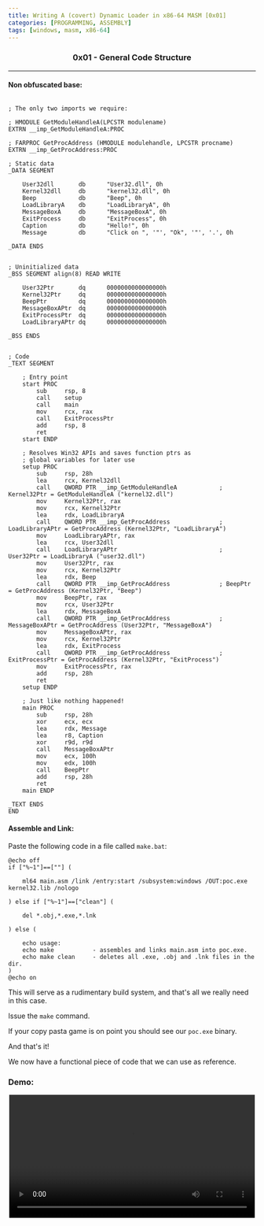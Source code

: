 ```yaml
---
title: Writing A (covert) Dynamic Loader in x86-64 MASM [0x01]
categories: [PROGRAMMING, ASSEMBLY]
tags: [windows, masm, x86-64]
---
```


<link rel="stylesheet"
      href="//cdnjs.cloudflare.com/ajax/libs/highlight.js/11.5.1/styles/vs2015.min.css">
<script src="//cdnjs.cloudflare.com/ajax/libs/highlight.js/11.5.1/highlight.min.js"></script>

<script src="https://cdnjs.cloudflare.com/ajax/libs/highlight.js/11.5.1/languages/x86asm.min.js"></script>

<script type="module">
    import hljs from 'https://cdnjs.cloudflare.com/ajax/libs/highlight.js/11.5.1/highlight.min.js';
    import x86asm from 'https://cdnjs.cloudflare.com/ajax/libs/highlight.js/11.5.1/languages/x86asm.min.js';
    hljs.registerLanguage('x86asm', x86asm);
    hljs.registerLanguage('dos', dos);
</script>

<script>hljs.highlightAll();</script>

<H3 style="text-align:center">
    0x01 - General Code Structure
</H3>

---

#### Non obfuscated base:

<pre><code class="language-x86asm">
; The only two imports we require:

; HMODULE GetModuleHandleA(LPCSTR modulename)
EXTRN __imp_GetModuleHandleA:PROC

; FARPROC GetProcAddress (HMODULE modulehandle, LPCSTR procname)
EXTRN __imp_GetProcAddress:PROC

; Static data 
_DATA SEGMENT
    
    User32dll       db      "User32.dll", 0h
    Kernel32dll     db      "kernel32.dll", 0h
    Beep            db      "Beep", 0h
    LoadLibraryA    db      "LoadLibraryA", 0h
    MessageBoxA     db      "MessageBoxA", 0h
    ExitProcess     db      "ExitProcess", 0h
    Caption         db      "Hello!", 0h
    Message         db      "Click on ", '"', "Ok", '"', '.', 0h

_DATA ENDS


; Uninitialized data
_BSS SEGMENT align(8) READ WRITE
    
    User32Ptr       dq      0000000000000000h
    Kernel32Ptr     dq      0000000000000000h
    BeepPtr         dq      0000000000000000h
    MessageBoxAPtr  dq      0000000000000000h
    ExitProcessPtr  dq      0000000000000000h
    LoadLibraryAPtr dq      0000000000000000h

_BSS ENDS


; Code
_TEXT SEGMENT
    
    ; Entry point
    start PROC
        sub     rsp, 8
        call    setup
        call    main
        mov     rcx, rax
        call    ExitProcessPtr
        add     rsp, 8
        ret
    start ENDP

    ; Resolves Win32 APIs and saves function ptrs as 
    ; global variables for later use
    setup PROC
        sub     rsp, 28h
        lea     rcx, Kernel32dll
        call    QWORD PTR __imp_GetModuleHandleA            ; Kernel32Ptr = GetModuleHandleA ("kernel32.dll")
        mov     Kernel32Ptr, rax
        mov     rcx, Kernel32Ptr
        lea     rdx, LoadLibraryA
        call    QWORD PTR __imp_GetProcAddress              ; LoadLibraryAPtr = GetProcAddress (Kernel32Ptr, "LoadLibraryA")
        mov     LoadLibraryAPtr, rax
        lea     rcx, User32dll
        call    LoadLibraryAPtr                             ; User32Ptr = LoadLibraryA ("user32.dll")
        mov     User32Ptr, rax
        mov     rcx, Kernel32Ptr
        lea     rdx, Beep
        call    QWORD PTR __imp_GetProcAddress              ; BeepPtr = GetProcAddress (Kernel32Ptr, "Beep")
        mov     BeepPtr, rax
        mov     rcx, User32Ptr
        lea     rdx, MessageBoxA
        call    QWORD PTR __imp_GetProcAddress              ; MessageBoxAPtr = GetProcAddress (User32Ptr, "MessageBoxA")
        mov     MessageBoxAPtr, rax
        mov     rcx, Kernel32Ptr
        lea     rdx, ExitProcess
        call    QWORD PTR __imp_GetProcAddress              ; ExitProcessPtr = GetProcAddress (Kernel32Ptr, "ExitProcess")
        mov     ExitProcessPtr, rax
        add     rsp, 28h
        ret
    setup ENDP

    ; Just like nothing happened!
    main PROC
        sub     rsp, 28h
        xor     ecx, ecx
        lea     rdx, Message
        lea     r8, Caption
        xor     r9d, r9d
        call    MessageBoxAPtr
        mov     ecx, 100h
        mov     edx, 100h
        call    BeepPtr
        add     rsp, 28h
        ret
    main ENDP

_TEXT ENDS
END
</code></pre>

#### Assemble and Link:

Paste the following code in a file called `make.bat`:

```batch
@echo off
if ["%~1"]==[""] (
	
    ml64 main.asm /link /entry:start /subsystem:windows /OUT:poc.exe kernel32.lib /nologo

) else if ["%~1"]==["clean"] (
	
    del *.obj,*.exe,*.lnk

) else (

	echo usage:
	echo make           - assembles and links main.asm into poc.exe.
	echo make clean     - deletes all .exe, .obj and .lnk files in the dir.
)
@echo on
```

This will serve as a rudimentary build system, and that's all we really need in this case.

Issue the `make` command.

If your copy pasta game is on point you should see our `poc.exe` binary.

And that's it!

We now have a functional piece of code that we can use as reference.

### Demo: 
<p style="text-align:center">
    <video width=500 src="https://user-images.githubusercontent.com/20095224/176233849-564be7b5-3e66-4581-878e-9e22459a488a.mp4" controls="controls">
</p>
